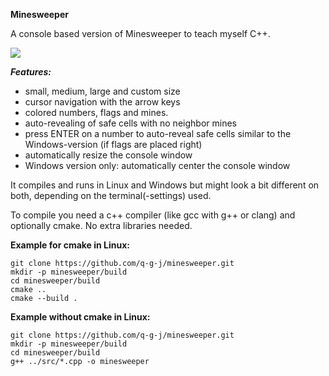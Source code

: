 **Minesweeper**

A console based version of Minesweeper to teach myself C++.

![](https://github.com/q-g-j/minesweeper/blob/master/images/game_small.jpg?raw=true)

***Features:***
- small, medium, large and custom size
- cursor navigation with the arrow keys
- colored numbers, flags and mines.
- auto-revealing of safe cells with no neighbor
 mines
- press ENTER on a number to auto-reveal safe cells similar to the Windows-version (if flags are placed right)
- automatically resize the console window
- Windows version only: automatically center the console window

It compiles and runs in Linux and Windows but might look a bit different on both, depending on the terminal(-settings) used.

To compile you need a c++ compiler (like gcc with g++ or clang) and optionally cmake. No extra libraries needed.

**Example for cmake in Linux:**

```
git clone https://github.com/q-g-j/minesweeper.git
mkdir -p minesweeper/build
cd minesweeper/build
cmake ..
cmake --build .
```

**Example without cmake in Linux:**

```
git clone https://github.com/q-g-j/minesweeper.git
mkdir -p minesweeper/build
cd minesweeper/build
g++ ../src/*.cpp -o minesweeper
```

